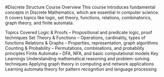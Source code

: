 #Discrete Structure
Course Overview
This course introduces fundamental concepts in Discrete Mathematics, which are essential in computer science. It covers topics like logic, set theory, functions, relations, combinatorics, graph theory, and finite automata.

Topics Covered
Logic & Proofs – Propositional and predicate logic, proof techniques
Set Theory & Functions – Operations, cardinality, types of functions
Relations & Graphs – Properties, representation, graph algorithms
Counting & Probability – Permutations, combinations, and probability principles
Finite Automata – DFA, NFA, and basic computational models
Key Learnings
Understanding mathematical reasoning and problem-solving techniques
Applying graph theory in computing and network applications
Learning automata theory for pattern recognition and language processing
